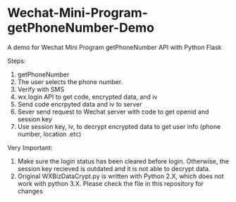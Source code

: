 # Wechat-Mini-Program-getPhoneNumber-Demo

A demo for Wechat Mini Program getPhoneNumber API with Python Flask

Steps:

1. getPhoneNumber
2. The user selects the phone number.
3. Verify with SMS
4. wx.login API to get code, encrypted data, and iv
5. Send code encrpyted data and iv to server
6. Sever send request to Wechat server with code to get openid and session key
7. Use session key, iv, to decrypt encrypted data to get user info (phone number, location .etc)

Very Important:
1. Make sure the login status has been cleared before login. Otherwise, the session key recieved is outdated and it is not able to decrypt data.
2. Original WXBizDataCrypt.py is written with Python 2.X, which does not work with python 3.X. Please check the file in this repository for changes
